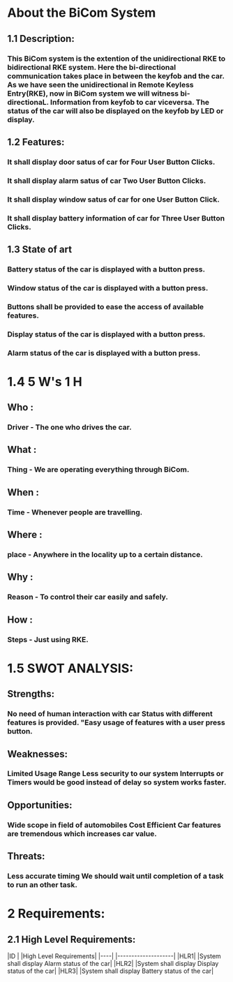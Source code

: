 # About the BiCom System
## 1.1 Description:
### This BiCom system is the extention of the unidirectional RKE to bidirectional RKE system. Here the bi-directional communication takes place in between the keyfob and the car. As we have seen the unidirectional in Remote Keyless Entry(RKE), now in BiCom system we will witness bi-directionaL. Information from keyfob to car viceversa. The status of the car will also be displayed on the keyfob by LED or display.
## 1.2 Features:
### It shall display door satus of car for Four User Button Clicks.
### It shall display alarm satus of car Two User Button Clicks.
### It shall display window satus of car for one User Button Click.
### It shall display battery information of car for Three User Button Clicks.

## 1.3 State of art
### Battery status of the car is displayed with a button press.
### Window status of the car is displayed with a button press.
### Buttons shall be provided to ease the access of available features.
### Display status of the car is displayed with a button press.
### Alarm status of the car is displayed with a button press.

# 1.4 5 W's 1 H
## Who :
### Driver - The one who drives the car.
## What : 
### Thing - We are operating everything through BiCom.
## When :
### Time - Whenever people are travelling.
## Where :
### place - Anywhere in the locality up to a certain distance.
## Why : 
### Reason - To control their car easily and safely.
## How :
### Steps - Just using RKE.

# 1.5 SWOT ANALYSIS:

## Strengths:

### No need of human interaction with car Status with different features is provided. "Easy usage of features with a user press button.

## Weaknesses:

### Limited Usage Range Less security to our system Interrupts or Timers would be good instead of delay so system works faster.

## Opportunities:

### Wide scope in field of automobiles Cost Efficient Car features are tremendous which increases car value.

## Threats:

### Less accurate timing We should wait until completion of a task to run an other task.

# 2 Requirements:
## 2.1 High Level Requirements:
|ID  |	|High Level Requirements|
|----|  |--------------------|
|HLR1|	|System shall display Alarm status of the car|
|HLR2|	|System shall display Display status of the car|
|HLR3|	|System shall display Battery status of the car|

